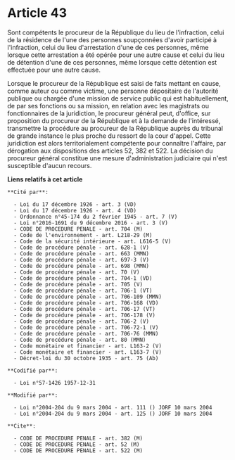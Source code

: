 # Article 43

Sont compétents le procureur de la République du lieu de l'infraction, celui de la résidence de l'une des personnes
soupçonnées d'avoir participé à l'infraction, celui du lieu d'arrestation d'une de ces personnes, même lorsque cette
arrestation a été opérée pour une autre cause et celui du lieu de détention d'une de ces personnes, même lorsque cette
détention est effectuée pour une autre cause.

Lorsque le procureur de la République est saisi de faits mettant en cause, comme auteur ou comme victime, une personne
dépositaire de l'autorité publique ou chargée d'une mission de service public qui est habituellement, de par ses fonctions ou
sa mission, en relation avec les magistrats ou fonctionnaires de la juridiction, le procureur général peut, d'office, sur
proposition du procureur de la République et à la demande de l'intéressé, transmettre la procédure au procureur de la
République auprès du tribunal de grande instance le plus proche du ressort de la cour d'appel. Cette juridiction est alors
territorialement compétente pour connaître l'affaire, par dérogation aux dispositions des articles 52, 382 et 522. La
décision du procureur général constitue une mesure d'administration judiciaire qui n'est susceptible d'aucun recours.

**Liens relatifs à cet article**

	**Cité par**:

	  - Loi du 17 décembre 1926 - art. 3 (VD)
	  - Loi du 17 décembre 1926 - art. 4 (VD)
	  - Ordonnance n°45-174 du 2 février 1945 - art. 7 (V)
	  - Loi n°2016-1691 du 9 décembre 2016 - art. 3 (V)
	  - CODE DE PROCEDURE PENALE - art. 704 (M)
	  - Code de l'environnement - art. L218-29 (M)
	  - Code de la sécurité intérieure - art. L616-5 (V)
	  - Code de procédure pénale - art. 628-1 (V)
	  - Code de procédure pénale - art. 663 (MMN)
	  - Code de procédure pénale - art. 697-3 (V)
	  - Code de procédure pénale - art. 698 (MMN)
	  - Code de procédure pénale - art. 70 (V)
	  - Code de procédure pénale - art. 704-1 (VD)
	  - Code de procédure pénale - art. 705 (V)
	  - Code de procédure pénale - art. 706-1 (VT)
	  - Code de procédure pénale - art. 706-109 (MMN)
	  - Code de procédure pénale - art. 706-168 (VD)
	  - Code de procédure pénale - art. 706-17 (VT)
	  - Code de procédure pénale - art. 706-178 (V)
	  - Code de procédure pénale - art. 706-2 (V)
	  - Code de procédure pénale - art. 706-72-1 (V)
	  - Code de procédure pénale - art. 706-76 (MMN)
	  - Code de procédure pénale - art. 80 (MMN)
	  - Code monétaire et financier - art. L163-2 (V)
	  - Code monétaire et financier - art. L163-7 (V)
	  - Décret-loi du 30 octobre 1935 - art. 75 (Ab)

	**Codifié par**:

	  - Loi n°57-1426 1957-12-31

	**Modifié par**:

	  - Loi n°2004-204 du 9 mars 2004 - art. 111 () JORF 10 mars 2004
	  - Loi n°2004-204 du 9 mars 2004 - art. 125 () JORF 10 mars 2004

	**Cite**:

	  - CODE DE PROCEDURE PENALE - art. 382 (M)
	  - CODE DE PROCEDURE PENALE - art. 52 (M)
	  - CODE DE PROCEDURE PENALE - art. 522 (M)
